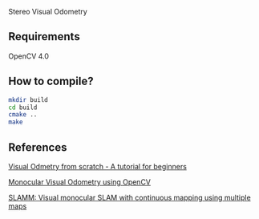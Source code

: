 Stereo Visual Odometry

## Requirements
OpenCV 4.0

## How to compile?
```bash
mkdir build
cd build
cmake ..
make
```

## References
[Visual Odmetry from scratch - A tutorial for beginners](https://avisingh599.github.io/vision/visual-odometry-full/)

[Monocular Visual Odometry using OpenCV](https://avisingh599.github.io/vision/monocular-vo/)

[SLAMM: Visual monocular SLAM with continuous mapping using multiple maps](https://www.ncbi.nlm.nih.gov/pmc/articles/PMC5922523/)
